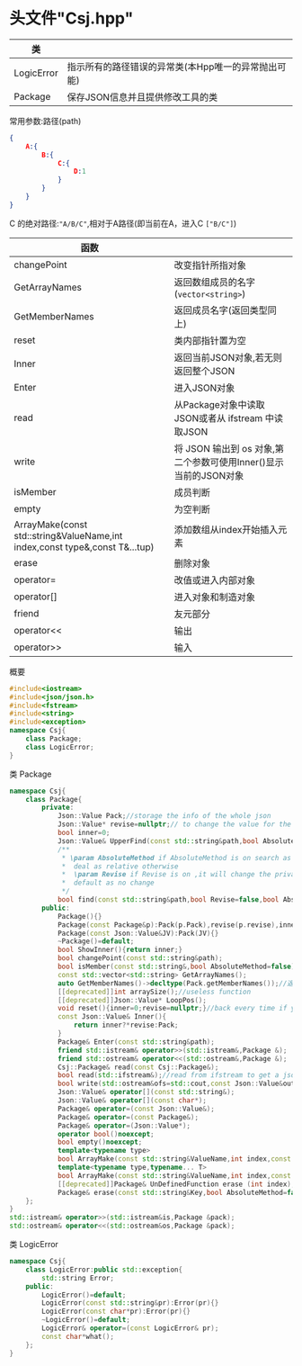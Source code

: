 <h1>头文件"Csj.hpp"</h1>


|类||
|---|---|
|LogicError|指示所有的路径错误的异常类(本Hpp唯一的异常抛出可能)
|Package|保存JSON信息并且提供修改工具的类

常用参数:路径(path)
```json
{
    A:{
        B:{
            C:{
                D:1
            }
        }
    }
}
```
C 的绝对路径:`"A/B/C"`,相对于A路径(即当前在A，进入C `["B/C"]`)

|函数||
|---|---|
|changePoint|改变指针所指对象|
|GetArrayNames|返回数组成员的名字(`vector<string>`)
|GetMemberNames|返回成员名字(返回类型同上)
|reset|类内部指针置为空
|Inner|返回当前JSON对象,若无则返回整个JSON
|Enter|进入JSON对象
|read|从Package对象中读取JSON或者从 ifstream 中读取JSON
|write|将 JSON 输出到 os 对象,第二个参数可使用Inner()显示当前的JSON对象
|isMember|成员判断
|empty|为空判断
|ArrayMake(const std::string&ValueName,int index,const type&,const T&...tup)|添加数组从index开始插入元素
|erase|删除对象
|operator=|改值或进入内部对象
|operator[]|进入对象和制造对象
|friend|友元部分|
|operator<<|输出
|operator>>|输入

概要
```cpp
#include<iostream>
#include<json/json.h>
#include<fstream>
#include<string>
#include<exception>
namespace Csj{
    class Package;
    class LogicError;
}
```

类 Package
```cpp
namespace Csj{
	class Package{
		private:
            Json::Value Pack;//storage the info of the whole json
            Json::Value* revise=nullptr;// to change the value for the Pack
            bool inner=0;
            Json::Value& UpperFind(const std::string&path,bool AbsoluteMethod=false);
            /**
             * \param AbsoluteMethod if AbsoluteMethod is on search as the absoluteMethod
             *  deal as relative otherwise
             *  \param Revise if Revise is on ,it will change the private pointer
             *  default as no change
             */
            bool find(const std::string&path,bool Revise=false,bool AbsoluteMethod=false);
		public:
            Package(){}
            Package(const Package&p):Pack(p.Pack),revise(p.revise),inner(p.inner){}
            Package(const Json::Value&JV):Pack(JV){}
            ~Package()=default;
            bool ShowInner(){return inner;}
            bool changePoint(const std::string&path);
            bool isMember(const std::string&,bool AbsoluteMethod=false)noexcept;
            const std::vector<std::string> GetArrayNames();
            auto GetMemberNames()->decltype(Pack.getMemberNames());//返回值类型同上
            [[deprecated]]int arraySize();//useless function
            [[deprecated]]Json::Value* LoopPos();
            void reset(){inner=0;revise=nullptr;}//back every time if you want to change an object
            const Json::Value& Inner(){
                return inner?*revise:Pack;
            }
            Package& Enter(const std::string&path);
            friend std::istream& operator>>(std::istream&,Package &);
            friend std::ostream& operator<<(std::ostream&,Package &);
            Csj::Package& read(const Csj::Package&);
            bool read(std::ifstream&);//read from ifstream to get a json value
			bool write(std::ostream&ofs=std::cout,const Json::Value&out=Json::Value::null)noexcept;//output a ofstream to make a json
            Json::Value& operator[](const std::string&);
            Json::Value& operator[](const char*);
            Package& operator=(const Json::Value&);
			Package& operator=(const Package&);
            Package& operator=(Json::Value*);
            operator bool()noexcept;
            bool empty()noexcept;
            template<typename type>
            bool ArrayMake(const std::string&ValueName,int index,const type&);
            template<typename type,typename... T>
            bool ArrayMake(const std::string&ValueName,int index,const type&,const T&...tup);
            [[deprecated]]Package& UnDefinedFunction erase (int index);//useless function
            Package& erase(const std::string&Key,bool AbsoluteMethod=false);//AbsoluteMethod is not settled. Don't turn AbsoluteMethod on
    };
}
std::istream& operator>>(std::istream&is,Package &pack);
std::ostream& operator<<(std::ostream&os,Package &pack);
```
类 LogicError
```cpp
namespace Csj{
    class LogicError:public std::exception{
        std::string Error;
    public:
        LogicError()=default;
        LogicError(const std::string&pr):Error(pr){}
        LogicError(const char*pr):Error(pr){}
        ~LogicError()=default;
        LogicError& operator=(const LogicError& pr);
        const char*what();
    };
}
```
